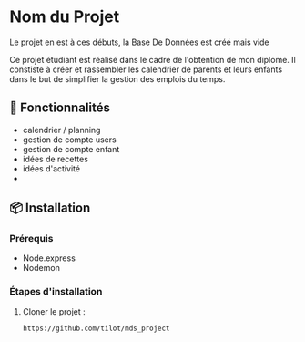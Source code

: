 # Nom du Projet

Le projet en est à ces débuts, la Base De Données est créé mais vide

Ce projet étudiant est réalisé dans le cadre de l'obtention de mon diplome.
Il constiste à créer et rassembler les calendrier de parents et leurs enfants dans le but de simplifier la gestion des emplois du temps.


## 🚀 Fonctionnalités
- calendrier / planning
- gestion de compte users
- gestion de compte enfant
- idées de recettes
- idées d'activité
- 
## 📦 Installation
### Prérequis
- Node.express
- Nodemon

### Étapes d'installation
1. Cloner le projet :
   ```sh
   https://github.com/tilot/mds_project

